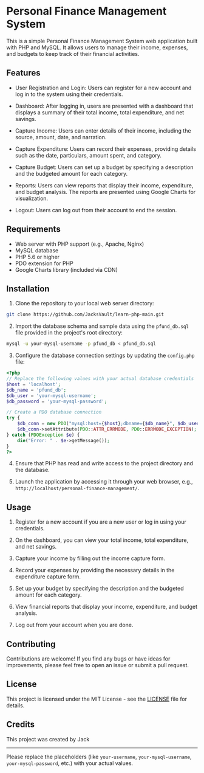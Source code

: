 # Personal Finance Management System

This is a simple Personal Finance Management System web application built with PHP and MySQL. It allows users to manage their income, expenses, and budgets to keep track of their financial activities.

## Features

- User Registration and Login: Users can register for a new account and log in to the system using their credentials.

- Dashboard: After logging in, users are presented with a dashboard that displays a summary of their total income, total expenditure, and net savings.

- Capture Income: Users can enter details of their income, including the source, amount, date, and narration.

- Capture Expenditure: Users can record their expenses, providing details such as the date, particulars, amount spent, and category.

- Capture Budget: Users can set up a budget by specifying a description and the budgeted amount for each category.

- Reports: Users can view reports that display their income, expenditure, and budget analysis. The reports are presented using Google Charts for visualization.

- Logout: Users can log out from their account to end the session.

## Requirements

- Web server with PHP support (e.g., Apache, Nginx)
- MySQL database
- PHP 5.6 or higher
- PDO extension for PHP
- Google Charts library (included via CDN)

## Installation

1. Clone the repository to your local web server directory:

```bash
git clone https://github.com/JacksVault/learn-php-main.git
```

2. Import the database schema and sample data using the `pfund_db.sql` file provided in the project's root directory:

```bash
mysql -u your-mysql-username -p pfund_db < pfund_db.sql
```

3. Configure the database connection settings by updating the `config.php` file:

```php
<?php
// Replace the following values with your actual database credentials
$host = 'localhost';
$db_name = 'pfund_db';
$db_user = 'your-mysql-username';
$db_password = 'your-mysql-password';

// Create a PDO database connection
try {
    $db_conn = new PDO("mysql:host={$host};dbname={$db_name}", $db_user, $db_password);
    $db_conn->setAttribute(PDO::ATTR_ERRMODE, PDO::ERRMODE_EXCEPTION);
} catch (PDOException $e) {
    die("Error: " . $e->getMessage());
}
?>
```

4. Ensure that PHP has read and write access to the project directory and the database.

5. Launch the application by accessing it through your web browser, e.g., `http://localhost/personal-finance-management/`.

## Usage

1. Register for a new account if you are a new user or log in using your credentials.

2. On the dashboard, you can view your total income, total expenditure, and net savings.

3. Capture your income by filling out the income capture form.

4. Record your expenses by providing the necessary details in the expenditure capture form.

5. Set up your budget by specifying the description and the budgeted amount for each category.

6. View financial reports that display your income, expenditure, and budget analysis.

7. Log out from your account when you are done.

## Contributing

Contributions are welcome! If you find any bugs or have ideas for improvements, please feel free to open an issue or submit a pull request.

## License

This project is licensed under the MIT License - see the [LICENSE](LICENSE) file for details.

## Credits

This project was created by Jack

---

Please replace the placeholders (like `your-username`, `your-mysql-username`, `your-mysql-password`, etc.) with your actual values.
